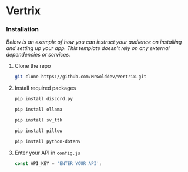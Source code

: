 # Vertrix

### Installation

_Below is an example of how you can instruct your audience on installing and setting up your app. This template doesn't rely on any external dependencies or services._

1. Clone the repo
   ```sh
   git clone https://github.com/MrGolddev/Vertrix.git
   ```
2. Install required packages
   ```sh
   pip install discord.py
   ```
      ```sh
   pip install ollama

   ```
   ```sh
   pip install sv_ttk

   ```
      ```sh
   pip install pillow

   ```
   ```sh
   pip install python-dotenv

3. Enter your API in `config.js`
   ```js
   const API_KEY = 'ENTER YOUR API';
   ```
